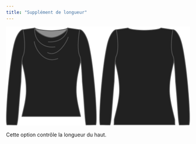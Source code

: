 ```yaml
---
title: "Supplément de longueur"
---
```


![L'option de bonus de longueur sur Diana](./lengthbonus.svg)

Cette option contrôle la longueur du haut.




